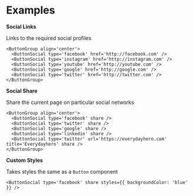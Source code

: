 # Examples

**Social Links**

Links to the required social profiles

```
<ButtonGroup align='center'>
  <ButtonSocial type='facebook' href='http://facebook.com' />
  <ButtonSocial type='instagram' href='http://instagram.com' />
  <ButtonSocial type='youtube' href='http://youtube.com' />
  <ButtonSocial type='google' href='http://google.com' />
  <ButtonSocial type='twitter' href='http://twitter.com' />
</ButtonGroup>
```

**Social Share**

Share the current page on particular social networks

```
<ButtonGroup align='center'>
  <ButtonSocial type='facebook' share />
  <ButtonSocial type='twitter' share />
  <ButtonSocial type='google' share />
  <ButtonSocial type='linkedin' share />
  <ButtonSocial type='twitter' url='https://everydayhero.com' title='Everydayhero' share />
</ButtonGroup>
```

**Custom Styles**

Takes styles the same as a `Button` component

```
<ButtonSocial type='facebook' share styles={{ backgroundColor: 'blue' }} />
```
